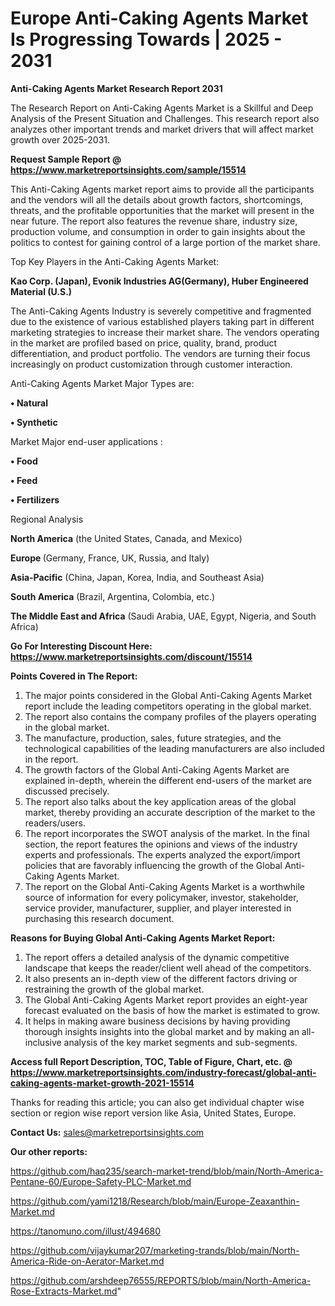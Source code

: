  # Europe Anti-Caking Agents Market Is Progressing Towards | 2025 - 2031

<strong>Anti-Caking Agents Market Research Report 2031</strong>

The Research Report on Anti-Caking Agents Market is a Skillful and Deep Analysis of the Present Situation and Challenges. This research report also analyzes other important trends and market drivers that will affect market growth over 2025-2031.

<strong>Request Sample Report @ <a href=https://www.marketreportsinsights.com/sample/15514>https://www.marketreportsinsights.com/sample/15514</a></strong>

This Anti-Caking Agents market report aims to provide all the participants and the vendors will all the details about growth factors, shortcomings, threats, and the profitable opportunities that the market will present in the near future. The report also features the revenue share, industry size, production volume, and consumption in order to gain insights about the politics to contest for gaining control of a large portion of the market share.

Top Key Players in the Anti-Caking Agents Market:

<strong>Kao Corp. (Japan), Evonik Industries AG(Germany), Huber Engineered Material (U.S.)</strong>

The Anti-Caking Agents Industry is severely competitive and fragmented due to the existence of various established players taking part in different marketing strategies to increase their market share. The vendors operating in the market are profiled based on price, quality, brand, product differentiation, and product portfolio. The vendors are turning their focus increasingly on product customization through customer interaction.

Anti-Caking Agents Market Major Types are:

<strong>• Natural

• Synthetic</strong>

Market Major end-user applications :

<strong>• Food

• Feed

• Fertilizers</strong>

Regional Analysis

</u><strong><b>North America</b></strong> (the United States, Canada, and Mexico)

<strong><b>Europe </b></strong>(Germany, France, UK, Russia, and Italy)

<strong><b>Asia-Pacific</b></strong> (China, Japan, Korea, India, and Southeast Asia)

<strong><b>South America</b></strong> (Brazil, Argentina, Colombia, etc.)

<strong><b>The Middle East and Africa</b></strong> (Saudi Arabia, UAE, Egypt, Nigeria, and South Africa)

<strong>Go For Interesting Discount Here: <a href=https://www.marketreportsinsights.com/discount/15514>https://www.marketreportsinsights.com/discount/15514</a></strong>

<strong>Points Covered in The Report:</strong>
<ol>
  <li>The major points considered in the Global Anti-Caking Agents Market report include the leading competitors operating in the global market.</li>
  <li>The report also contains the company profiles of the players operating in the global market.</li>
  <li>The manufacture, production, sales, future strategies, and the technological capabilities of the leading manufacturers are also included in the report.</li>
  <li>The growth factors of the Global Anti-Caking Agents Market are explained in-depth, wherein the different end-users of the market are discussed precisely.</li>
  <li>The report also talks about the key application areas of the global market, thereby providing an accurate description of the market to the readers/users.</li>
  <li>The report incorporates the SWOT analysis of the market. In the final section, the report features the opinions and views of the industry experts and professionals. The experts analyzed the export/import policies that are favorably influencing the growth of the Global Anti-Caking Agents Market.</li>
  <li>The report on the Global Anti-Caking Agents Market is a worthwhile source of information for every policymaker, investor, stakeholder, service provider, manufacturer, supplier, and player interested in purchasing this research document.</li>
</ol>
<strong>Reasons for Buying Global Anti-Caking Agents Market Report:</strong>

<ol>
  <li>The report offers a detailed analysis of the dynamic competitive landscape that keeps the reader/client well ahead of the competitors.</li>
  <li>It also presents an in-depth view of the different factors driving or restraining the growth of the global market.</li>
  <li>The Global Anti-Caking Agents Market report provides an eight-year forecast evaluated on the basis of how the market is estimated to grow.</li>
  <li>It helps in making aware business decisions by having providing thorough insights insights into the global market and by making an all-inclusive analysis of the key market segments and sub-segments.</li>
</ol>
<strong>Access full Report Description, TOC, Table of Figure, Chart, etc. @ <a href=https://www.marketreportsinsights.com/industry-forecast/global-anti-caking-agents-market-growth-2021-15514>https://www.marketreportsinsights.com/industry-forecast/global-anti-caking-agents-market-growth-2021-15514</a></strong>


Thanks for reading this article; you can also get individual chapter wise section or region wise report version like Asia, United States, Europe.

<strong>Contact Us:</strong>
sales@marketreportsinsights.com

<strong>Our other reports:</strong>

<a href=https://github.com/haq235/search-market-trend/blob/main/North-America-Pentane-60/Europe-Safety-PLC-Market.md>https://github.com/haq235/search-market-trend/blob/main/North-America-Pentane-60/Europe-Safety-PLC-Market.md</a>

<a href=https://github.com/yami1218/Research/blob/main/Europe-Zeaxanthin-Market.md>https://github.com/yami1218/Research/blob/main/Europe-Zeaxanthin-Market.md</a>

<a href=https://tanomuno.com/illust/494680>https://tanomuno.com/illust/494680</a>

<a href=https://github.com/vijaykumar207/marketing-trands/blob/main/North-America-Ride-on-Aerator-Market.md>https://github.com/vijaykumar207/marketing-trands/blob/main/North-America-Ride-on-Aerator-Market.md</a>

<a href=https://github.com/arshdeep76555/REPORTS/blob/main/North-America-Rose-Extracts-Market.md>https://github.com/arshdeep76555/REPORTS/blob/main/North-America-Rose-Extracts-Market.md</a>"
